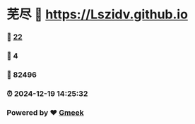 # 芜尽 :link: https://Lszidv.github.io 
### :page_facing_up: [22](https://Lszidv.github.io/tag.html) 
### :speech_balloon: 4 
### :hibiscus: 82496 
### :alarm_clock: 2024-12-19 14:25:32 
### Powered by :heart: [Gmeek](https://github.com/Meekdai/Gmeek)
